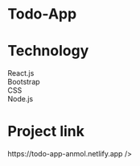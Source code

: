 # Todo-App

# Technology
React.js<br>Bootstrap<br>CSS<br>Node.js

# Project link
<link> https://todo-app-anmol.netlify.app />
